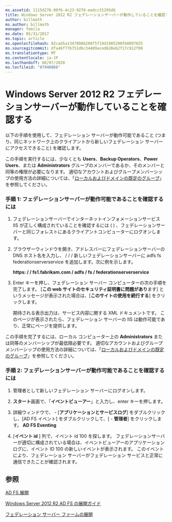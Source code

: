 ```yaml
---
ms.assetid: 1115d276-00f6-4c23-9278-eedcc31295d8
title: Windows Server 2012 R2 フェデレーションサーバーが動作していることを確認する
author: billmath
ms.author: billmath
manager: femila
ms.date: 05/31/2017
ms.topic: article
ms.openlocfilehash: 82cad5a13478986208f5f19d1905290fb0097655
ms.sourcegitcommit: dfa48f77b751dbc34409aced628eb2f17c912f08
ms.translationtype: MT
ms.contentlocale: ja-JP
ms.lasthandoff: 08/07/2020
ms.locfileid: "87940866"
---
```

# <a name="verify-your-windows-server-2012-r2-federation-server-is-operational"></a>Windows Server 2012 R2 フェデレーションサーバーが動作していることを確認する



以下の手順を使用して、フェデレーション サーバーが動作可能であること (つまり、同じネットワーク上のクライアントから新しいフェデレーション サーバーにアクセスできること) を確認します。

この手順を実行するには、少なくとも **Users**、**Backup Operators**、**Power Users**、または **Administrators** グループのメンバーであるか、そのメンバーと同等の権限が必要になります。  適切なアカウントおよびグループメンバーシップの使用方法の詳細については、「[ローカルおよびドメインの既定のグループ](https://go.microsoft.com/fwlink/?LinkId=83477)」を参照してください。

### <a name="procedure-1-to-verify-that-a-federation-server-is-operational"></a>手順 1: フェデレーションサーバーが動作可能であることを確認するには

1.  フェデレーションサーバーでインターネットインフォメーションサービス IIS が正しく構成されていることを確認するには \( \) 、フェデレーションサーバーと同じフォレストにあるクライアントコンピューターにログオンします。

2.  ブラウザーウィンドウを開き、アドレスバーにフェデレーションサーバーの DNS ホスト名を入力し、 \/ \/ \/ 新しいフェデレーションサーバーに adfs fs federationserverservice を追加します。次に例を示します。

    **https: \/ \/ fs1.fabrikam.com \/ adfs \/ fs \/ federationserverservice**

3.  Enter キーを押し、フェデレーション サーバー コンピューターの次の手順を完了します。 [**この web サイトのセキュリティ証明書に問題があり**ます] というメッセージが表示された場合は、[**このサイトの使用を続行する**] をクリックします。

    期待される表示出力は、サービス内容に関する XML ドキュメントです。 このページが表示されたら、フェデレーション サーバーの IIS は動作可能であり、正常にページを提供します。

この手順を完了するには、ローカル コンピューター上の **Administrators** または同等のメンバーシップが最低限必要です。  適切なアカウントおよびグループメンバーシップの使用方法の詳細については、「[ローカルおよびドメインの既定のグループ](https://go.microsoft.com/fwlink/?LinkId=83477)」を参照してください。

### <a name="procedure-2-to-verify-that-a-federation-server-is-operational"></a>手順 2: フェデレーションサーバーが動作可能であることを確認するには

1.  管理者として新しいフェデレーション サーバーにログオンします。

2.  **スタート**画面で、「**イベントビューアー**」と入力し、enter キーを押します。

3.  詳細ウィンドウで、 \- [**アプリケーションとサービスログ**] をダブルクリックし、[AD FS イベント] をダブルクリックして、[ \- **管理者**] をクリックします。 **AD FS Eventing**

4.  [**イベント id** ] 列で、イベント id 100 を探します。 フェデレーションサーバーが適切に構成されている場合は、イベントビューアーのアプリケーションログに、イベント ID 100 の新しいイベントが表示されます。 このイベントにより、フェデレーション サーバーがフェデレーション サービスと正常に通信できたことが確認されます。

## <a name="see-also"></a>参照

[AD FS 展開](../../ad-fs/AD-FS-Deployment.md)

[Windows Server 2012 R2 AD FS の展開ガイド](../../ad-fs/deployment/Windows-Server-2012-R2-AD-FS-Deployment-Guide.md)

[フェデレーション サーバー ファームの展開](../../ad-fs/deployment/Deploying-a-Federation-Server-Farm.md)



